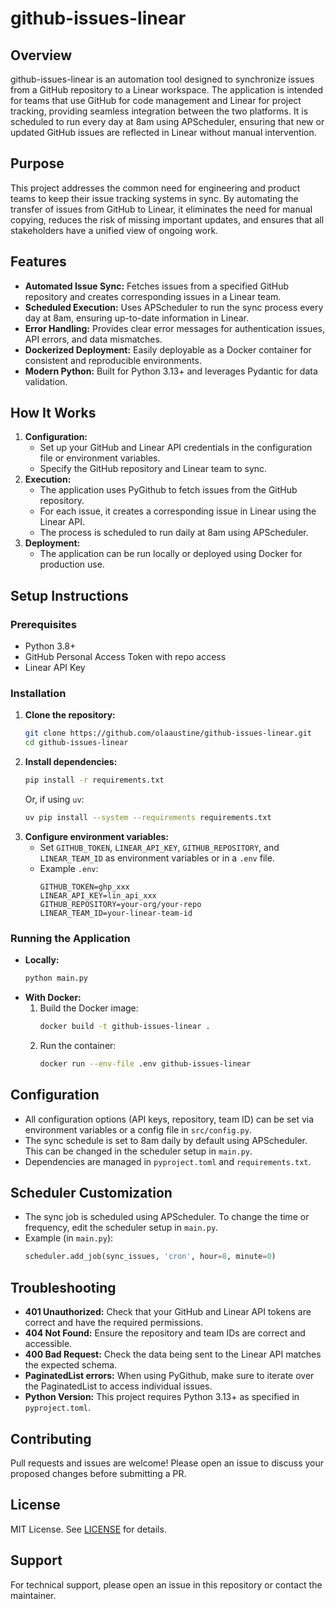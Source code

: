 # github-issues-linear

## Overview

github-issues-linear is an automation tool designed to synchronize issues from a GitHub repository to a Linear workspace. The application is intended for teams that use GitHub for code management and Linear for project tracking, providing seamless integration between the two platforms. It is scheduled to run every day at 8am using APScheduler, ensuring that new or updated GitHub issues are reflected in Linear without manual intervention.

## Purpose

This project addresses the common need for engineering and product teams to keep their issue tracking systems in sync. By automating the transfer of issues from GitHub to Linear, it eliminates the need for manual copying, reduces the risk of missing important updates, and ensures that all stakeholders have a unified view of ongoing work.

## Features
- **Automated Issue Sync:** Fetches issues from a specified GitHub repository and creates corresponding issues in a Linear team.
- **Scheduled Execution:** Uses APScheduler to run the sync process every day at 8am, ensuring up-to-date information in Linear.
- **Error Handling:** Provides clear error messages for authentication issues, API errors, and data mismatches.
- **Dockerized Deployment:** Easily deployable as a Docker container for consistent and reproducible environments.
- **Modern Python:** Built for Python 3.13+ and leverages Pydantic for data validation.

## How It Works
1. **Configuration:**
   - Set up your GitHub and Linear API credentials in the configuration file or environment variables.
   - Specify the GitHub repository and Linear team to sync.
2. **Execution:**
   - The application uses PyGithub to fetch issues from the GitHub repository.
   - For each issue, it creates a corresponding issue in Linear using the Linear API.
   - The process is scheduled to run daily at 8am using APScheduler.
3. **Deployment:**
   - The application can be run locally or deployed using Docker for production use.

## Setup Instructions

### Prerequisites
- Python 3.8+
- GitHub Personal Access Token with repo access
- Linear API Key

### Installation
1. **Clone the repository:**
   ```sh
   git clone https://github.com/olaaustine/github-issues-linear.git
   cd github-issues-linear
   ```
2. **Install dependencies:**
   ```sh
   pip install -r requirements.txt
   ```
   Or, if using `uv`:
   ```sh
   uv pip install --system --requirements requirements.txt
   ```
3. **Configure environment variables:**
   - Set `GITHUB_TOKEN`, `LINEAR_API_KEY`, `GITHUB_REPOSITORY`, and `LINEAR_TEAM_ID` as environment variables or in a `.env` file.
   - Example `.env`:
     ```env
     GITHUB_TOKEN=ghp_xxx
     LINEAR_API_KEY=lin_api_xxx
     GITHUB_REPOSITORY=your-org/your-repo
     LINEAR_TEAM_ID=your-linear-team-id
     ```

### Running the Application
- **Locally:**
  ```sh
  python main.py
  ```
- **With Docker:**
  1. Build the Docker image:
     ```sh
     docker build -t github-issues-linear .
     ```
  2. Run the container:
     ```sh
     docker run --env-file .env github-issues-linear
     ```

## Configuration
- All configuration options (API keys, repository, team ID) can be set via environment variables or a config file in `src/config.py`.
- The sync schedule is set to 8am daily by default using APScheduler. This can be changed in the scheduler setup in `main.py`.
- Dependencies are managed in `pyproject.toml` and `requirements.txt`.

## Scheduler Customization
- The sync job is scheduled using APScheduler. To change the time or frequency, edit the scheduler setup in `main.py`.
- Example (in `main.py`):
  ```python
  scheduler.add_job(sync_issues, 'cron', hour=8, minute=0)
  ```

## Troubleshooting
- **401 Unauthorized:** Check that your GitHub and Linear API tokens are correct and have the required permissions.
- **404 Not Found:** Ensure the repository and team IDs are correct and accessible.
- **400 Bad Request:** Check the data being sent to the Linear API matches the expected schema.
- **PaginatedList errors:** When using PyGithub, make sure to iterate over the PaginatedList to access individual issues.
- **Python Version:** This project requires Python 3.13+ as specified in `pyproject.toml`.

## Contributing
Pull requests and issues are welcome! Please open an issue to discuss your proposed changes before submitting a PR.

## License
MIT License. See [LICENSE](LICENSE) for details.

## Support
For technical support, please open an issue in this repository or contact the maintainer.
